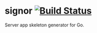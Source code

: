 # signor [![Build Status](https://travis-ci.org/Urethramancer/signor.svg?branch=master)](https://travis-ci.org/Urethramancer/signor)
Server app skeleton generator for Go.
